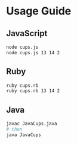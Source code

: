 # Usage Guide

## JavaScript
```bash
node cups.js
node cups.js 13 14 2
```

## Ruby
```bash
ruby cups.rb
ruby cups.rb 13 14 2
```

## Java
```bash
javac JavaCups.java
# then
java JavaCups
```
